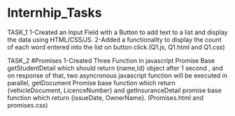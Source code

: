 # Internhip_Tasks

TASK_1
1-Created an Input Field with a Button to add text to a list and display the data using HTML/CSS/JS.
2-Added a functionality to display the count of each word entered into the list on button click.(Q1.js, Q1.html and Q1.css)

TASK_2
#Promises
1-Created Three Function in javascript Promise Base  getStudentDetail which should return {name,Id} object  after 1 second , and on response of that, two asyncronous javascript function will be executed in parallel, getDocument Promise base function which return {vehicleDocument, LicenceNumber} and getInsuranceDetail promise base function which return {issueDate, OwnerName}. (Promises.html and promises.css)

